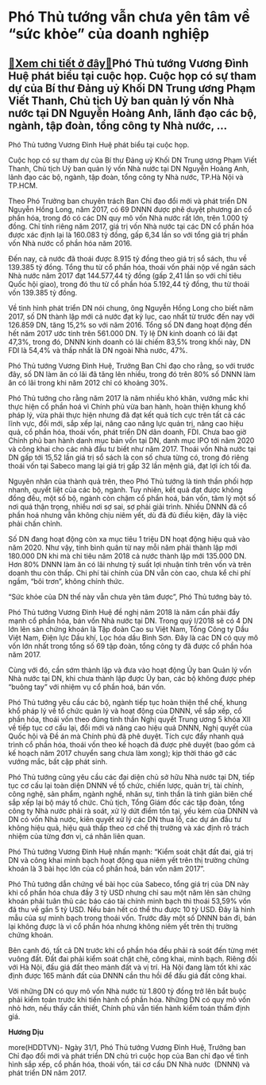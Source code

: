 Phó Thủ tướng vẫn chưa yên tâm về “sức khỏe” của doanh nghiệp
=============================================================

[:gift:Xem chi tiết ở đây:gift:](https://hddtvn.com/pho-thu-tuong-van-chua-yen-tam-ve-suc-khoe-cua-doanh-nghiep/)Phó Thủ tướng Vương Đình Huệ phát biểu tại cuộc họp. Cuộc họp có sự tham dự của Bí thư Đảng uỷ Khối DN Trung ương Phạm Viết Thanh, Chủ tịch Uỷ ban quản lý vốn Nhà nước tại DN Nguyễn Hoàng Anh, lãnh đạo các bộ, ngành, tập đoàn, tổng công ty Nhà nước, …
-----------------------------------------------------------------------------------------------------------------------------------------------------------------------------------------------------------------------------------------------------------







 






 Phó Thủ tướng Vương Đình Huệ phát biểu tại cuộc họp. 


Cuộc họp có sự tham dự của Bí thư Đảng uỷ Khối DN Trung ương Phạm Viết Thanh, Chủ tịch Uỷ ban quản lý vốn Nhà nước tại DN Nguyễn Hoàng Anh, lãnh đạo các bộ, ngành, tập đoàn, tổng công ty Nhà nước, TP.Hà Nội và TP.HCM.


Theo Phó Trưởng ban chuyên trách Ban Chỉ đạo đổi mới và phát triển DN Nguyễn Hồng Long, năm 2017, có 69 DNNN được phê duyệt phương án cổ phần hóa, trong đó có các DN quy mô vốn Nhà nước rất lớn, trên 1.000 tỷ đồng. Chỉ tính riêng năm 2017, giá trị vốn Nhà nước tại các DN cổ phần hóa được xác định lại là 160.083 tỷ đồng, gấp 6,34 lần so với tổng giá trị phần vốn Nhà nước cổ phần hóa năm 2016. 


Đến nay, cả nước đã thoái được 8.915 tỷ đồng theo giá trị sổ sách, thu về 139.385 tỷ đồng. Tổng thu từ cổ phần hóa, thoái vốn phải nộp về ngân sách Nhà nước năm 2017 đạt 144.577,44 tỷ đồng (gấp 2,41 lần so với chỉ tiêu Quốc hội giao), trong đó thu từ cổ phần hóa 5.192,44 tỷ đồng, thu từ thoái vốn 139.385 tỷ đồng.


Về tình hình phát triển DN nói chung, ông Nguyễn Hồng Long cho biết năm 2017, số DN thành lập mới cả nước đạt kỷ lục, cao nhất từ trước đến nay với 126.859 DN, tăng 15,2% so với năm 2016. Tổng số DN đang hoạt động đến hết năm 2017 ước tính trên 561.000 DN. Tỷ lệ DN kinh doanh có lãi đạt 47,3%, trong đó, DNNN kinh doanh có lãi chiếm 83,5% trong khối này, DN FDI là 54,4% và thấp nhất là DN ngoài Nhà nước, 47%.


Phó Thủ tướng Vương Đình Huệ, Trưởng Ban Chỉ đạo cho rằng, so với trước đây, số DN làm ăn có lãi đã tăng lên nhiều, trong đó trên 80% số DNNN làm ăn có lãi trong khi năm 2012 chỉ có khoảng 30%.


Phó Thủ tướng cho rằng năm 2017 là năm nhiều khó khăn, vướng mắc khi thực hiện cổ phần hoá vì Chính phủ vừa ban hành, hoàn thiện khung khổ pháp lý, vừa phải thực hiện nhưng đã đạt kết quả tích cực trên tất cả các lĩnh vực, đổi mới, sắp xếp lại, nâng cao năng lực quản trị, nâng cao hiệu quả, cổ phần hóa, thoái vốn, phát triển DN dân doanh, FDI. Chưa bao giờ Chính phủ ban hành danh mục bán vốn tại DN, danh mục IPO tới năm 2020 và công khai cho các nhà đầu tư biết như năm 2017. Thoái vốn Nhà nước tại DN gấp tới 15,52 lần giá trị sổ sách là con số chưa từng có, trong đó riêng thoái vốn tại Sabeco mang lại giá trị gấp 32 lần mệnh giá, đạt lợi ích tối đa. 


Nguyên nhân của thành quả trên, theo Phó Thủ tướng là tinh thần phối hợp nhanh, quyết liệt của các bộ, ngành. Tuy nhiên, kết quả đạt được không đồng đều, một số bộ, ngành còn chậm cổ phần hoá, bán vốn, tâm lý một số nơi quá thận trọng, nhiều nơi sợ sai, sợ phải giải trình. Nhiều DNNN đã cổ phần hoá nhưng vẫn không chịu niêm yết, dù đã đủ điều kiện, đây là việc phải chấn chỉnh.


Số DN đang hoạt động còn xa mục tiêu 1 triệu DN hoạt động hiệu quả vào năm 2020. Như vậy, tính bình quân từ nay mỗi năm phải thành lập mới 180.000 DN khi mà chỉ tiêu năm 2018 cả nước thành lập mới 135.000 DN. Hơn 80% DNNN làm ăn có lãi nhưng tỷ suất lợi nhuận tính trên vốn và trên doanh thu còn thấp. Chi phí tài chính của DN vẫn còn cao, chưa kể chi phí ngầm, “bôi trơn”, không chính thức. 


“Sức khỏe của DN thế này vẫn chưa yên tâm được”, Phó Thủ tướng bày tỏ.


Phó Thủ tướng Vương Đình Huệ đề nghị năm 2018 là năm cần phải đẩy mạnh cổ phần hóa, bán vốn Nhà nước tại DN. Trong quý I/2018 sẽ có 4 DN lớn lên sàn chứng khoán là Tập đoàn Cao su Việt Nam, Tổng Công ty Dầu Việt Nam, Điện lực Dầu khí, Lọc hóa dầu Bình Sơn. Đây là các DN có quy mô vốn lớn nhất trong tổng số 69 tập đoàn, tổng công ty đã được cổ phần hóa năm 2017. 


Cùng với đó, cần sớm thành lập và đưa vào hoạt động Ủy ban Quản lý vốn Nhà nước tại DN, khi chưa thành lập được Ủy ban, các bộ không được phép “buông tay” với nhiệm vụ cổ phần hoá, bán vốn.


Phó Thủ tướng yêu cầu các bộ, ngành tiếp tục hoàn thiện thể chế, khung khổ pháp lý về tổ chức quản lý và hoạt động của DNNN, về sắp xếp, cổ phần hóa, thoái vốn theo đúng tinh thần Nghị quyết Trung ương 5 khóa XII về tiếp tục cơ cấu lại, đổi mới và nâng cao hiệu quả DNNN, Nghị quyết của Quốc hội và Đề án mà Chính phủ đã phê duyệt. Tích cực đẩy nhanh quá trình cổ phần hóa, thoái vốn theo kế hoạch đã được phê duyệt (bao gồm cả kế hoạch năm 2017 chuyển sang chưa làm xong); kịp thời tháo gỡ các vướng mắc, bất cập phát sinh.


Phó Thủ tướng cũng yêu cầu các đại diện chủ sở hữu Nhà nước tại DN, tiếp tục cơ cấu lại toàn diện DNNN về tổ chức, chiến lược, quản trị, tài chính, công nghệ, sản phẩm, ngành nghề, nhân sự, tinh thần là tinh giản biên chế sắp xếp lại bộ máy tổ chức. Chủ tịch, Tổng Giám đốc các tập đoàn, tổng công ty Nhà nước phải rà soát, xử lý dứt điểm tồn tại, yếu kém của DNNN và DN có vốn Nhà nước, kiên quyết xử lý các DN thua lỗ, các dự án đầu tư không hiệu quả, hiệu quả thấp theo cơ chế thị trường và xác định rõ trách nhiệm của từng đơn vị, cá nhân liên quan.


Phó Thủ tướng Vương Đình Huệ nhấn mạnh: “Kiểm soát chặt đất đai, giá trị DN và công khai minh bạch hoạt động qua niêm yết trên thị trường chứng khoán là 3 bài học lớn của cổ phần hoá, bán vốn năm 2017”.


Phó Thủ tướng dẫn chứng về bài học của Sabeco, tổng giá trị của DN này khi cổ phần hóa chưa đầy 3 tỷ USD nhưng chỉ sau một năm lên sàn chứng khoán phải tuân thủ các báo cáo tài chính minh bạch thì thoái 53,59% vốn đã thu về gần 5 tỷ USD. Nếu bán hết có thể thu được 10 tỷ USD. Đây là hình mẫu của sự minh bạch trong thoái vốn. Trước đây một số DNNN bán đi, bán lại không được là vì cổ phần hóa nhưng không niêm yết trên thị trường chứng khoán.


Bên cạnh đó, tất cả DN trước khi cổ phần hóa đều phải rà soát đến từng mét vuông đất. Đất đai phải kiểm soát chặt chẽ, công khai, minh bạch. Riêng đối với Hà Nội, đấu giá đất theo mảnh đất và vị trí. Hà Nội đang làm tốt khi xác định được 165 mảnh đất của DNNN cần thu hồi để đấu giá đất công khai.


Với những DN có quy mô vốn Nhà nước từ 1.800 tỷ đồng trở lên bắt buộc phải kiểm toán trước khi tiến hành cổ phần hóa. Những DN có quy mô vốn nhỏ hơn, nếu thấy cần thiết, Chính phủ vẫn tiến hành kiểm toán thẩm định giá.






**Hương Dịu**



more(HDDTVN)- Ngày 31/1, Phó Thủ tướng Vương Đình Huệ, Trưởng ban Chỉ đạo đổi mới và phát triển DN chủ trì cuộc họp của Ban chỉ đạo về tình hình sắp xếp, cổ phần hóa, thoái vốn, tái cơ cấu DN Nhà nước  (DNNN) và phát triển DN năm 2017.

